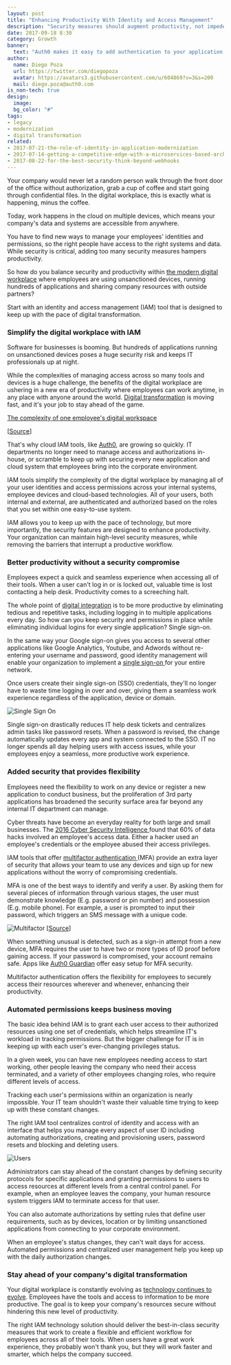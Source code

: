 ```yaml
---
layout: post
title: "Enhancing Productivity With Identity and Access Management"
description: "Security measures should augment productivity, not impede it"
date: 2017-09-18 8:30
category: Growth
banner:
  text: "Auth0 makes it easy to add authentication to your application."
author:
  name: Diego Poza
  url: https://twitter.com/diegopoza
  avatar: https://avatars3.githubusercontent.com/u/604869?v=3&s=200
  mail: diego.poza@auth0.com
is_non-tech: true
design:
  image:
  bg_color: "#"
tags:
- legacy
- modernization
- digital transformation
related:
- 2017-07-21-the-role-of-identity-in-application-modernization
- 2017-07-14-getting-a-competitive-edge-with-a-microservices-based-architecture
- 2017-08-22-for-the-best-security-think-beyond-webhooks
---
```


Your company would never let a random person walk through the front door of the office without authorization, grab a cup of coffee and start going through confidential files. In the digital workplace, this is exactly what is happening, minus the coffee.

Today, work happens in the cloud on multiple devices, which means your company's data and systems are accessible from anywhere.

You have to find new ways to manage your employees' identities and permissions, so the right people have access to the right systems and data. While security is critical, adding too many security measures hampers productivity.

So how do you balance security and productivity within [the modern digital workplace](https://www.interana.com/blog/how-leading-companies-are-tackling-the-challenges-of-digital-transformation/) where employees are using unsanctioned devices, running hundreds of applications and sharing company resources with outside partners?

Start with an identity and access management (IAM) tool that is designed to keep up with the pace of digital transformation.

### Simplify the digital workplace with IAM

Software for businesses is booming. But hundreds of applications running on unsanctioned devices poses a huge security risk and keeps IT professionals up at night.

While the complexities of managing access across so many tools and devices is a huge challenge, the benefits of the digital workplace are ushering in a new era of productivity where employees can work anytime, in any place with anyone around the world. [Digital transformation](https://www.interana.com/blog/curiosity-got-cat-promoted/) is moving fast, and it's your job to stay ahead of the game.

[The complexity of one employee's digital workspace](https://cdn.auth0.com/blog/employee/complexity.png)

[[Source](http://www.zdnet.com/blog/hinchcliffe/)]

That's why cloud IAM tools, like [Auth0](https://auth0.com/b2e-identity-management-for-employees), are growing so quickly. IT departments no longer need to manage access and authorizations in-house, or scramble to keep up with securing every new application and cloud system that employees bring into the corporate environment.

IAM tools simplify the complexity of the digital workplace by managing all of your user identities and access permissions across your internal systems, employee devices and cloud-based technologies. All of your users, both internal and external, are authenticated and authorized based on the roles that you set within one easy-to-use system.

IAM allows you to keep up with the pace of technology, but more importantly, the security features are designed to enhance productivity. Your organization can maintain high-level security measures, while removing the barriers that interrupt a productive workflow.

### Better productivity without a security compromise

Employees expect a quick and seamless experience when accessing all of their tools. When a user can't log in or is locked out, valuable time is lost contacting a help desk. Productivity comes to a screeching halt.

The whole point of [digital integration](https://amplitude.com/blog/2017/05/18/analytics-stack/) is to be more productive by eliminating tedious and repetitive tasks, including logging in to multiple applications every day. So how can you keep security and permissions in place while eliminating individual logins for every single application? Single sign-on.

In the same way your Google sign-on gives you access to several other applications like Google Analytics, Youtube, and Adwords without re-entering your username and password, good identity management will enable your organization to implement a [single sign-on ](https://auth0.com/blog/what-is-and-how-does-single-sign-on-work/)for your entire network.

Once users create their single sign-on (SSO) credentials, they'll no longer have to waste time logging in over and over, giving them a seamless work experience regardless of the application, device or domain.

![Single Sign On](https://cdn.auth0.com/blog/productivity/singlesignon.png)

Single sign-on drastically reduces IT help desk tickets and centralizes admin tasks like password resets. When a password is revised, the change automatically updates every app and system connected to the SSO.  IT no longer spends all day helping users with access issues, while your employees enjoy a seamless, more productive work experience.

### Added security that provides flexibility

Employees need the flexibility to work on any device or register a new application to conduct business, but the proliferation of 3rd party applications has broadened the security surface area far beyond any internal IT department can manage.

Cyber threats have become an everyday reality for both large and small businesses. The [2016 Cyber Security Intelligence ](http://ibm.biz/2016CyberIndex) found that 60% of data hacks involved an employee's access data. Either a hacker used an employee's credentials or the employee abused their access privileges.

IAM tools that offer [multifactor authentication ](https://auth0.com/multifactor-authentication)(MFA) provide an extra layer of security that allows your team to use any devices and sign up for new applications without the worry of compromising credentials.

MFA is one of the best ways to identify and verify a user. By asking them for several pieces of information through various stages, the user must demonstrate knowledge (E.g. password or pin number) and possession (E.g. mobile phone). For example, a user is prompted to input their password, which triggers an SMS message with a unique code.

![Multifactor](https://cdn.auth0.com/blog/productivity/multifactor.png)
[[Source](http://it.miami.edu/_assets/images/multifactor1.png)]


When something unusual is detected, such as a sign-in attempt from a new device, MFA requires the user to have two or more types of ID proof before gaining access. If your password is compromised, your account remains safe. Apps like [Auth0 Guardian](https://auth0.com/multifactor-authentication) offer easy setup for MFA security.

Multifactor authentication offers the flexibility for employees to securely access their resources wherever and whenever, enhancing their productivity.

### Automated permissions keeps business moving

The basic idea behind IAM is to grant each user access to their authorized resources using one set of credentials, which helps streamline IT's workload in tracking permissions. But the bigger challenge for IT is in keeping up with each user's ever-changing privileges status.

In a given week, you can have new employees needing access to start working, other people leaving the company who need their access terminated, and a variety of other employees changing roles, who require different levels of access.

Tracking each user's permissions within an organization is nearly impossible. Your IT team shouldn't waste their valuable time trying to keep up with these constant changes.

The right IAM tool centralizes control of identity and access with an interface that helps you manage every aspect of user ID including automating authorizations, creating and provisioning users, password resets and blocking and deleting users.

![Users](https://cdn.auth0.com/blog/productivity/users.png)

Administrators can stay ahead of the constant changes by defining security protocols for specific applications and granting permissions to users to access resources at different levels from a central control panel. For example, when an employee leaves the company, your human resource system triggers IAM to terminate access for that user.

You can also automate authorizations by setting rules that define user requirements, such as by devices, location or by limiting unsanctioned applications from connecting to your corporate environment.

When an employee's status changes, they can't wait days for access. Automated permissions and centralized user management help you keep up with the daily authorization changes.

### Stay ahead of your company's digital transformation

Your digital workplace is constantly evolving as [technology continues to evolve](https://amplitude.com/blog/2017/04/26/digital-transformation-yellow-pages/). Employees have the tools and access to information to be more productive. The goal is to keep your company's resources secure without hindering this new level of productivity.

The right IAM technology solution should deliver the best-in-class security measures that work to create a flexible and efficient workflow for employees across all of their tools. When users have a great work experience, they probably won't thank you, but they will work faster and smarter, which helps the company succeed.